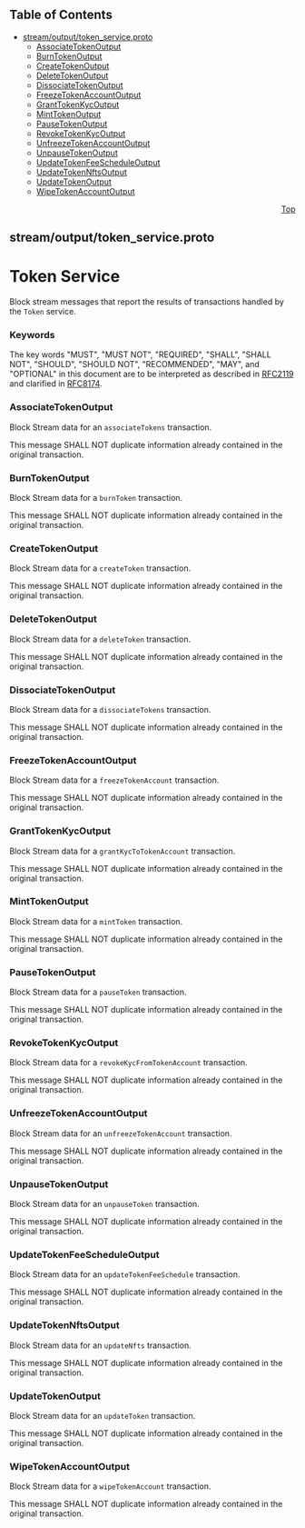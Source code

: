 ## Table of Contents

- [stream/output/token_service.proto](#stream_output_token_service-proto)
    - [AssociateTokenOutput](#com-hedera-hapi-block-stream-output-AssociateTokenOutput)
    - [BurnTokenOutput](#com-hedera-hapi-block-stream-output-BurnTokenOutput)
    - [CreateTokenOutput](#com-hedera-hapi-block-stream-output-CreateTokenOutput)
    - [DeleteTokenOutput](#com-hedera-hapi-block-stream-output-DeleteTokenOutput)
    - [DissociateTokenOutput](#com-hedera-hapi-block-stream-output-DissociateTokenOutput)
    - [FreezeTokenAccountOutput](#com-hedera-hapi-block-stream-output-FreezeTokenAccountOutput)
    - [GrantTokenKycOutput](#com-hedera-hapi-block-stream-output-GrantTokenKycOutput)
    - [MintTokenOutput](#com-hedera-hapi-block-stream-output-MintTokenOutput)
    - [PauseTokenOutput](#com-hedera-hapi-block-stream-output-PauseTokenOutput)
    - [RevokeTokenKycOutput](#com-hedera-hapi-block-stream-output-RevokeTokenKycOutput)
    - [UnfreezeTokenAccountOutput](#com-hedera-hapi-block-stream-output-UnfreezeTokenAccountOutput)
    - [UnpauseTokenOutput](#com-hedera-hapi-block-stream-output-UnpauseTokenOutput)
    - [UpdateTokenFeeScheduleOutput](#com-hedera-hapi-block-stream-output-UpdateTokenFeeScheduleOutput)
    - [UpdateTokenNftsOutput](#com-hedera-hapi-block-stream-output-UpdateTokenNftsOutput)
    - [UpdateTokenOutput](#com-hedera-hapi-block-stream-output-UpdateTokenOutput)
    - [WipeTokenAccountOutput](#com-hedera-hapi-block-stream-output-WipeTokenAccountOutput)
  



<a name="stream_output_token_service-proto"></a>
<p align="right"><a href="#top">Top</a></p>

## stream/output/token_service.proto
# Token Service
Block stream messages that report the results of transactions
handled by the `Token` service.

### Keywords
The key words "MUST", "MUST NOT", "REQUIRED", "SHALL", "SHALL NOT",
"SHOULD", "SHOULD NOT", "RECOMMENDED", "MAY", and "OPTIONAL" in this
document are to be interpreted as described in
[RFC2119](https://www.ietf.org/rfc/rfc2119) and clarified in
[RFC8174](https://www.ietf.org/rfc/rfc8174).


<a name="com-hedera-hapi-block-stream-output-AssociateTokenOutput"></a>

### AssociateTokenOutput
Block Stream data for an `associateTokens` transaction.

This message SHALL NOT duplicate information already contained in
the original transaction.






<a name="com-hedera-hapi-block-stream-output-BurnTokenOutput"></a>

### BurnTokenOutput
Block Stream data for a `burnToken` transaction.

This message SHALL NOT duplicate information already contained in
the original transaction.






<a name="com-hedera-hapi-block-stream-output-CreateTokenOutput"></a>

### CreateTokenOutput
Block Stream data for a `createToken` transaction.

This message SHALL NOT duplicate information already contained in
the original transaction.






<a name="com-hedera-hapi-block-stream-output-DeleteTokenOutput"></a>

### DeleteTokenOutput
Block Stream data for a `deleteToken` transaction.

This message SHALL NOT duplicate information already contained in
the original transaction.






<a name="com-hedera-hapi-block-stream-output-DissociateTokenOutput"></a>

### DissociateTokenOutput
Block Stream data for a `dissociateTokens` transaction.

This message SHALL NOT duplicate information already contained in
the original transaction.






<a name="com-hedera-hapi-block-stream-output-FreezeTokenAccountOutput"></a>

### FreezeTokenAccountOutput
Block Stream data for a `freezeTokenAccount` transaction.

This message SHALL NOT duplicate information already contained in
the original transaction.






<a name="com-hedera-hapi-block-stream-output-GrantTokenKycOutput"></a>

### GrantTokenKycOutput
Block Stream data for a `grantKycToTokenAccount` transaction.

This message SHALL NOT duplicate information already contained in
the original transaction.






<a name="com-hedera-hapi-block-stream-output-MintTokenOutput"></a>

### MintTokenOutput
Block Stream data for a `mintToken` transaction.

This message SHALL NOT duplicate information already contained in
the original transaction.






<a name="com-hedera-hapi-block-stream-output-PauseTokenOutput"></a>

### PauseTokenOutput
Block Stream data for a `pauseToken` transaction.

This message SHALL NOT duplicate information already contained in
the original transaction.






<a name="com-hedera-hapi-block-stream-output-RevokeTokenKycOutput"></a>

### RevokeTokenKycOutput
Block Stream data for a `revokeKycFromTokenAccount` transaction.

This message SHALL NOT duplicate information already contained in
the original transaction.






<a name="com-hedera-hapi-block-stream-output-UnfreezeTokenAccountOutput"></a>

### UnfreezeTokenAccountOutput
Block Stream data for an `unfreezeTokenAccount` transaction.

This message SHALL NOT duplicate information already contained in
the original transaction.






<a name="com-hedera-hapi-block-stream-output-UnpauseTokenOutput"></a>

### UnpauseTokenOutput
Block Stream data for an `unpauseToken` transaction.

This message SHALL NOT duplicate information already contained in
the original transaction.






<a name="com-hedera-hapi-block-stream-output-UpdateTokenFeeScheduleOutput"></a>

### UpdateTokenFeeScheduleOutput
Block Stream data for an `updateTokenFeeSchedule` transaction.

This message SHALL NOT duplicate information already contained in
the original transaction.






<a name="com-hedera-hapi-block-stream-output-UpdateTokenNftsOutput"></a>

### UpdateTokenNftsOutput
Block Stream data for an `updateNfts` transaction.

This message SHALL NOT duplicate information already contained in
the original transaction.






<a name="com-hedera-hapi-block-stream-output-UpdateTokenOutput"></a>

### UpdateTokenOutput
Block Stream data for an `updateToken` transaction.

This message SHALL NOT duplicate information already contained in
the original transaction.






<a name="com-hedera-hapi-block-stream-output-WipeTokenAccountOutput"></a>

### WipeTokenAccountOutput
Block Stream data for a `wipeTokenAccount` transaction.

This message SHALL NOT duplicate information already contained in
the original transaction.





 <!-- end messages -->

 <!-- end enums -->

 <!-- end HasExtensions -->

 <!-- end services -->



